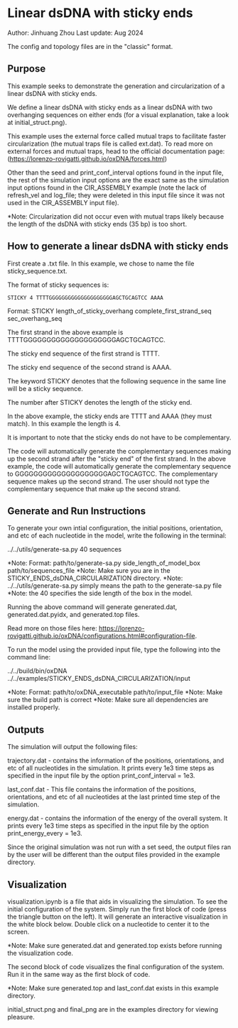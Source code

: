 # Linear dsDNA with sticky ends

Author: Jinhuang Zhou
Last update: Aug 2024

The config and topology files are in the "classic" format. 

## Purpose

This example seeks to demonstrate the generation and circularization of a linear dsDNA with sticky ends. 

We define a linear dsDNA with sticky ends as a linear dsDNA with two overhanging sequences on either ends (for a visual explanation, take a look at initial_struct.png). 

This example uses the external force called mutual traps to facilitate faster circularization (the mutual traps file is called ext.dat). To read more on external forces and mutual traps, head to the official documentation page: (https://lorenzo-rovigatti.github.io/oxDNA/forces.html)

Other than the seed and print_conf_interval options found in the input file, the rest of the simulation input options are the exact same as the simulation input options found in the CIR_ASSEMBLY example (note the lack of refresh_vel and log_file; they were deleted in this input file since it was not used in the CIR_ASSEMBLY input file).

*Note: Circularization did not occur even with mutual traps likely because the length of the dsDNA with sticky ends (35 bp) is too short. 

## How to generate a linear dsDNA with sticky ends

First create a .txt file. In this example, we chose to name the file sticky_sequence.txt.

The format of sticky sequences is:

    STICKY 4 TTTTGGGGGGGGGGGGGGGGGGGGAGCTGCAGTCC AAAA

Format: STICKY length_of_sticky_overhang complete_first_strand_seq sec_overhang_seq

The first strand in the above example is TTTTGGGGGGGGGGGGGGGGGGGGAGCTGCAGTCC.

The sticky end sequence of the first strand is TTTT.

The sticky end sequence of the second strand is AAAA.

The keyword STICKY denotes that the following sequence in the same line will be a sticky sequence.

The number after STICKY denotes the length of the sticky end.
    
In the above example, the sticky ends are TTTT and AAAA (they must match). In this example the length is 4.

It is important to note that the sticky ends do not have to be complementary.
    
The code will automatically generate the complementary sequences making up the second strand after the "sticky end" of the first strand. In the above example, the code will automatically generate the complementary sequence to GGGGGGGGGGGGGGGGGGGGAGCTGCAGTCC. The complementary sequence makes up the second strand. The user should not type the complementary sequence that make up the second strand.

## Generate and Run Instructions

To generate your own intial configuration, the initial positions, orientation, and etc of each nucleotide in the model, write the following in the terminal:

../../utils/generate-sa.py 40 sequences

*Note: Format: path/to/generate-sa.py side_length_of_model_box path/to/sequences_file
*Note: Make sure you are in the STICKY_ENDS_dsDNA_CIRCULARIZATION directory.
*Note: ../../utils/generate-sa.py simply means the path to the generate-sa.py file
*Note: the 40 specifies the side length of the box in the model.

Running the above command will generate generated.dat, generated.dat.pyidx, and generated.top files. 

Read more on those files here: https://lorenzo-rovigatti.github.io/oxDNA/configurations.html#configuration-file. 

To run the model using the provided input file, type the following into the command line:

../../build/bin/oxDNA ../../examples/STICKY_ENDS_dsDNA_CIRCULARIZATION/input

*Note: Format: path/to/oxDNA_executable path/to/input_file
*Note: Make sure the build path is correct
*Note: Make sure all dependencies are installed properly.

## Outputs

The simulation will output the following files:

trajectory.dat - contains the information of the positions, orientations, and etc of all nucleotides in the simulation. It prints every 1e3 time steps as specified in the input file by the option print_conf_interval = 1e3. 

last_conf.dat - This file contains the information of the positions, orientations, and etc of all nucleotides at the last printed time step of the simulation. 

energy.dat - contains the information of the energy of the overall system. It prints every 1e3 time steps as specified in the input file by the option print_energy_every = 1e3.

Since the original simulation was not run with a set seed, the output files ran by the user will be different than the output files provided in the example directory. 

## Visualization

visualization.ipynb is a file that aids in visualizing the simulation. To see the initial configuration of the system. Simply run the first block of code (press the triangle button on the left). It will generate an interactive visualization in the white block below. Double click on a nucleotide to center it to the screen. 

*Note: Make sure generated.dat and generated.top exists before running the visualization code.

The second block of code visualizes the final configuration of the system. Run it in the same way as the first block of code. 

*Note: Make sure generated.top and last_conf.dat exists in this example directory.

initial_struct.png and final_png are in the examples directory for viewing pleasure. 

